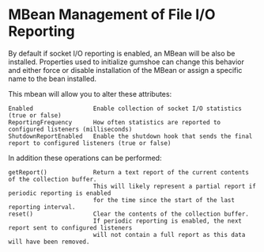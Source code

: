 MBean Management of File I/O Reporting
======================================

By default if socket I/O reporting is enabled, an MBean will be also be installed.
Properties used to initialize gumshoe can change this behavior and either force or disable
installation of the MBean or assign a specific name to the bean installed.

This mbean will allow you to alter these attributes:

    Enabled                 Enable collection of socket I/O statistics (true or false)
    ReportingFrequency      How often statistics are reported to configured listeners (milliseconds)
    ShutdownReportEnabled   Enable the shutdown hook that sends the final report to configured listeners (true or false)

In addition these operations can be performed:

    getReport()             Return a text report of the current contents of the collection buffer.
                            This will likely represent a partial report if periodic reporting is enabled
                            for the time since the start of the last reporting interval.
    reset()                 Clear the contents of the collection buffer.
                            If periodic reporting is enabled, the next report sent to configured listeners
                            will not contain a full report as this data will have been removed.